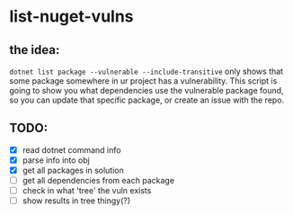 # list-nuget-vulns

## the idea:
`dotnet list package --vulnerable --include-transitive` only shows that some package somewhere in ur project has a vulnerability.
This script is going to show you what dependencies use the vulnerable package found, so you can update that specific package, or create
an issue with the repo.

## TODO:
- [x] read dotnet command info
- [x] parse info into obj
- [x] get all packages in solution
- [ ] get all dependencies from each package
- [ ] check in what 'tree' the vuln exists
- [ ] show results in tree thingy(?)
